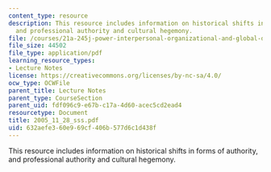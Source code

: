 ```yaml
---
content_type: resource
description: This resource includes information on historical shifts in forms of authority,
  and professional authority and cultural hegemony.
file: /courses/21a-245j-power-interpersonal-organizational-and-global-dimensions-fall-2005/632aefe360e969cf406b577d6c1d438f_2005_11_28_sss.pdf
file_size: 44502
file_type: application/pdf
learning_resource_types:
- Lecture Notes
license: https://creativecommons.org/licenses/by-nc-sa/4.0/
ocw_type: OCWFile
parent_title: Lecture Notes
parent_type: CourseSection
parent_uid: fdf096c9-e67b-c17a-4d60-acec5cd2ead4
resourcetype: Document
title: 2005_11_28_sss.pdf
uid: 632aefe3-60e9-69cf-406b-577d6c1d438f
---
```

This resource includes information on historical shifts in forms of authority, and professional authority and cultural hegemony.